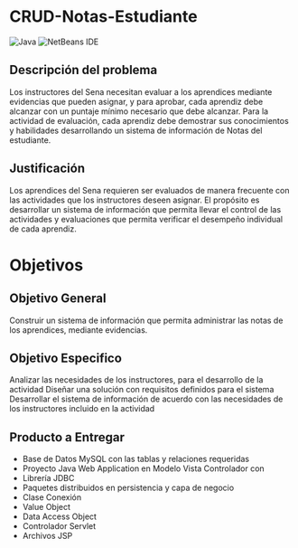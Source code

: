 # CRUD-Notas-Estudiante

![Java](https://img.shields.io/badge/java-%23ED8B00.svg?style=for-the-badge&logo=openjdk&logoColor=white)
![NetBeans IDE](https://img.shields.io/badge/NetBeansIDE-1B6AC6.svg?style=for-the-badge&logo=apache-netbeans-ide&logoColor=white)

## Descripción del problema
Los instructores del Sena necesitan evaluar a los aprendices mediante evidencias que pueden asignar, y para aprobar, cada aprendiz debe alcanzar con un puntaje mínimo necesario que debe alcanzar. Para la actividad de evaluación, cada aprendiz debe demostrar sus conocimientos y habilidades desarrollando un sistema de información de Notas del estudiante.
## Justificación
Los aprendices del Sena requieren ser evaluados de manera frecuente con las actividades que los instructores deseen asignar. El propósito es desarrollar un sistema de información que permita llevar el control de las actividades y evaluaciones que permita verificar el desempeño individual de cada aprendiz.
# Objetivos
## Objetivo General
Construir un sistema de información que permita administrar las notas de los aprendices, mediante evidencias.
## Objetivo Especifico 
Analizar las necesidades de los instructores, para el desarrollo de la actividad
Diseñar una solución con requisitos definidos para el sistema
Desarrollar el sistema de información de acuerdo con las necesidades de los instructores incluido en la actividad

## Producto a Entregar
<ul>
<li>Base de Datos MySQL con las tablas y relaciones requeridas</li>
<li>Proyecto Java Web Application en Modelo Vista Controlador con
<li>Librería JDBC</li>
<li>Paquetes distribuidos en persistencia y capa de negocio</li>
<li>Clase Conexión</li>
<li>Value Object</li>
<li>Data Access Object</li>
<li>Controlador Servlet</li>
  <li>Archivos JSP</li>
 </ul>

